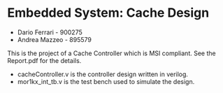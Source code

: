 # Embedded System: Cache Design


- Dario Ferrari - 900275
- Andrea Mazzeo - 895579

This is the project of a Cache Controller which is MSI compliant. 
See the Report.pdf for the details.

- cacheController.v is the controller design written in verilog.
- mor1kx_int_tb.v is the test bench used to simulate the design.